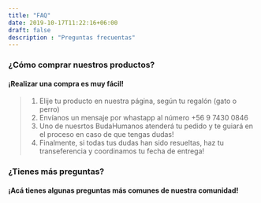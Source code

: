 ```yaml
---
title: "FAQ"
date: 2019-10-17T11:22:16+06:00
draft: false
description : "Preguntas frecuentas"
---
```


### ¿Cómo comprar nuestros productos?

#### ¡Realizar una compra es muy fácil!

> 1. Elije tu producto en nuestra página, según tu regalón (gato o perro) <br>
> 2. Envíanos un mensaje por whastapp al número +56 9 7430 0846 <br>
> 3. Uno de nuesrtos BudaHumanos atenderá tu pedido y te guiará en el proceso en caso de que tengas dudas! <br>
> 4. Finalmente, si todas tus dudas han sido resueltas, haz tu transeferencia y coordinamos tu fecha de entrega! <br>


### ¿Tienes más preguntas?

#### ¡Acá tienes algunas preguntas más comunes de nuestra comunidad!

